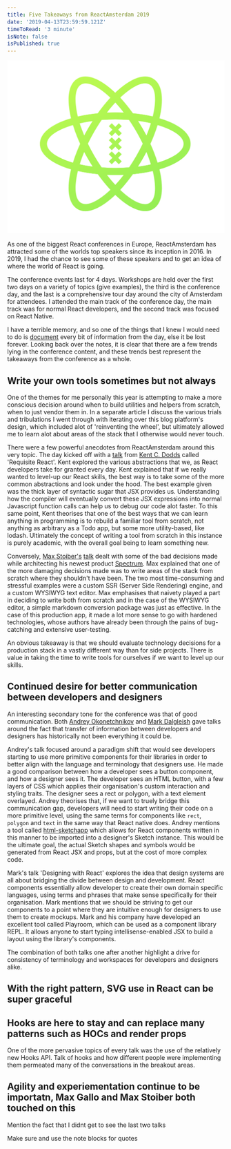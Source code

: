 ```yaml
---
title: Five Takeaways from ReactAmsterdam 2019
date: '2019-04-13T23:59:59.121Z'
timeToRead: '3 minute'
isNote: false
isPublished: true
---
```


![react-amsterdam](./reactamsterdam.png)

As one of the biggest React conferences in Europe, ReactAmsterdam has attracted some of the worlds top speakers since its inception in 2016. In 2019, I had the chance to see some of these speakers and to get an idea of where the world of React is going.

The conference events last for 4 days. Workshops are held over the first two days on a variety of topics (give examples), the third is the conference day, and the last is a comprehensive tour day around the city of Amsterdam for attendees. I attended the main track of the conference day, the main track was for normal React developers, and the second track was focused on React Native.

I have a terrible memory, and so one of the things that I knew I would need to do is [document](/react-amsterdam-notes/) every bit of information from the day, else it be lost forever. Looking back over the notes, it is clear that there are a few trends lying in the conference content, and these trends best represent the takeaways from the conference as a whole.


## Write your own tools sometimes but not always

One of the themes for me personally this year is attempting to make a more conscious decision around when to build utilities and helpers from scratch, when to just vendor them in. In a separate article I discuss the various trials and tribulations I went through with iterating over this blog platform's design, which included alot of 'reinventing the wheel', but ultimately allowed me to learn alot about areas of the stack that I otherwise would never touch.

There were a few powerful anecdotes from ReactAmsterdam around this very topic. The day kicked off with a [talk](https://youtu.be/4KfAS3zrvX8?t=1400) from [Kent C. Dodds](https://kentcdodds.com/) called 'Requisite React'. Kent explored the various abstractions that we, as React developers take for granted every day. Kent explained that if we really wanted to level-up our React skills, the best way is to take some of the more common abstractions and look under the hood. The best example given was the thick layer of syntactic sugar that JSX provides us. Understanding how the compiler will eventually convert these JSX expressions into normal Javascript function calls can help us to debug our code alot faster. To this same point, Kent theorises that one of the best ways that we can learn anything in programming is to rebuild a familiar tool from scratch, not anything as arbitrary as a Todo app, but some more utility-based, like lodash. Ultimately the concept of writing a tool from scratch in this instance is purely academic, with the overall goal being to learn something new.

 Conversely, [Max Stoiber's](https://mxstbr.com/) [talk](https://youtu.be/4KfAS3zrvX8?t=17559) dealt with some of the bad decisions made while architecting his newest product [Spectrum](https://spectrum.chat/). Max explained that one of the more damaging decisions made was to write areas of the stack from scratch where they shouldn't have been. The two most time-consuming and stressful examples were a custom SSR (Server Side Rendering) engine, and a custom WYSIWYG text editor. Max emphasises that naivety played a part in deciding to write both from scratch and in the case of the WYSIWYG editor, a simple markdown conversion package was just as effective. In the case of this production app, it made a lot more sense to go with hardened technologies, whose authors have already been through the pains of bug-catching and extensive user-testing. 

 An obvious takeaway is that we should evaluate technology decisions for a production stack in a vastly different way than for side projects. There is value in taking the time to write tools for ourselves if we want to level up our skills.

## Continued desire for better communication between developers and designers

An interesting secondary tone for the conference was that of good communication. Both [Andrey Okonetchnikov](https://okonet.ru/) and [Mark Dalgleish](http://markdalgleish.com/) gave talks around the fact that transfer of information between developers and designers has historically not been everything it could be. 

Andrey's talk focused around a paradigm shift that would see developers starting to use more primitive components for their libraries in order to better align with the language and terminology that designers use. He made a good comparison between how a developer sees a button component, and how a designer sees it. The developer sees an HTML button, with a few layers of CSS which applies their organisation's custom interaction and styling traits. The designer sees a rect or polygon, with a text element overlayed. Andrey theorises that, if we want to truely bridge this communication gap, developers will need to start writing their code on a more primitive level, using the same terms for components like `rect`, `polygon` and `text` in the same way that React native does. Andrey mentions a tool called [html-sketchapp](https://github.com/brainly/html-sketchapp) which allows for React components written in this manner to be imported into a designer's Sketch instance. This would be the ultimate goal, the actual Sketch shapes and symbols would be generated from React JSX and props, but at the cost of more complex code.

Mark's talk 'Designing with React' explores the idea that design systems are all about bridging the divide between design and development. React components essentially allow developer to create their own domain specific languages, using terms and phrases that make sense specifically for their organisation. Mark mentions that we should be striving to get our components to a point where they are intuitive enough for designers to use them to create mockups. Mark and his company have developed an excellent tool called Playroom, which can be used as a component library REPL. It allows anyone to start typing intellisense-enabled JSX to build a layout using the library's components.

The combination of both talks one after another highlight a drive for consistency of terminology and workspaces for developers and designers alike.

## With the right pattern, SVG use in React can be super graceful
## Hooks are here to stay and can replace many patterns such as HOCs and render props

One of the more pervasive topics of every talk was the use of the relatively new Hooks API. Talk of hooks and how different people were implementing them permeated many of the conversations in the breakout areas. 

## Agility and experiementation continue to be importatn, Max Gallo and Max Stoiber both touched on this

Mention the fact that I didnt get to see the last two talks

Make sure and use the note blocks for quotes